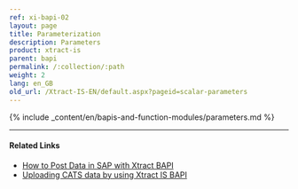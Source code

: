 ```yaml
---
ref: xi-bapi-02
layout: page
title: Parameterization
description: Parameters
product: xtract-is
parent: bapi
permalink: /:collection/:path
weight: 2
lang: en_GB
old_url: /Xtract-IS-EN/default.aspx?pageid=scalar-parameters
---
```


{% include _content/en/bapis-and-function-modules/parameters.md %}

*****
#### Related Links
- [How to Post Data in SAP with Xtract BAPI](https://kb.theobald-software.com/xtract-is/how-to-post-data-in-sap)
- [Uploading CATS data by using Xtract IS BAPI](https://kb.theobald-software.com/xtract-is/uploading-cats-data-by-using-xtract-is-bapi)